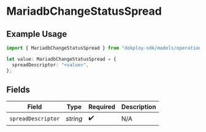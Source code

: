 # MariadbChangeStatusSpread

## Example Usage

```typescript
import { MariadbChangeStatusSpread } from "dokploy-sdk/models/operations";

let value: MariadbChangeStatusSpread = {
  spreadDescriptor: "<value>",
};
```

## Fields

| Field              | Type               | Required           | Description        |
| ------------------ | ------------------ | ------------------ | ------------------ |
| `spreadDescriptor` | *string*           | :heavy_check_mark: | N/A                |